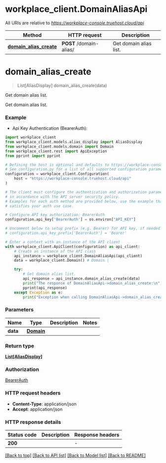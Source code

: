 # workplace_client.DomainAliasApi

All URIs are relative to *https://workplace-console.truehost.cloud/api*

Method | HTTP request | Description
------------- | ------------- | -------------
[**domain_alias_create**](DomainAliasApi.md#domain_alias_create) | **POST** /domain-alias/ | Get domain alias list.


# **domain_alias_create**
> List[AliasDisplay] domain_alias_create(data)

Get domain alias list.

Get domain alias list.

### Example

* Api Key Authentication (BearerAuth):

```python
import workplace_client
from workplace_client.models.alias_display import AliasDisplay
from workplace_client.models.domain import Domain
from workplace_client.rest import ApiException
from pprint import pprint

# Defining the host is optional and defaults to https://workplace-console.truehost.cloud/api
# See configuration.py for a list of all supported configuration parameters.
configuration = workplace_client.Configuration(
    host = "https://workplace-console.truehost.cloud/api"
)

# The client must configure the authentication and authorization parameters
# in accordance with the API server security policy.
# Examples for each auth method are provided below, use the example that
# satisfies your auth use case.

# Configure API key authorization: BearerAuth
configuration.api_key['BearerAuth'] = os.environ["API_KEY"]

# Uncomment below to setup prefix (e.g. Bearer) for API key, if needed
# configuration.api_key_prefix['BearerAuth'] = 'Bearer'

# Enter a context with an instance of the API client
with workplace_client.ApiClient(configuration) as api_client:
    # Create an instance of the API class
    api_instance = workplace_client.DomainAliasApi(api_client)
    data = workplace_client.Domain() # Domain | 

    try:
        # Get domain alias list.
        api_response = api_instance.domain_alias_create(data)
        print("The response of DomainAliasApi->domain_alias_create:\n")
        pprint(api_response)
    except Exception as e:
        print("Exception when calling DomainAliasApi->domain_alias_create: %s\n" % e)
```



### Parameters


Name | Type | Description  | Notes
------------- | ------------- | ------------- | -------------
 **data** | [**Domain**](Domain.md)|  | 

### Return type

[**List[AliasDisplay]**](AliasDisplay.md)

### Authorization

[BearerAuth](../README.md#BearerAuth)

### HTTP request headers

 - **Content-Type**: application/json
 - **Accept**: application/json

### HTTP response details

| Status code | Description | Response headers |
|-------------|-------------|------------------|
**200** |  |  -  |

[[Back to top]](#) [[Back to API list]](../README.md#documentation-for-api-endpoints) [[Back to Model list]](../README.md#documentation-for-models) [[Back to README]](../README.md)

